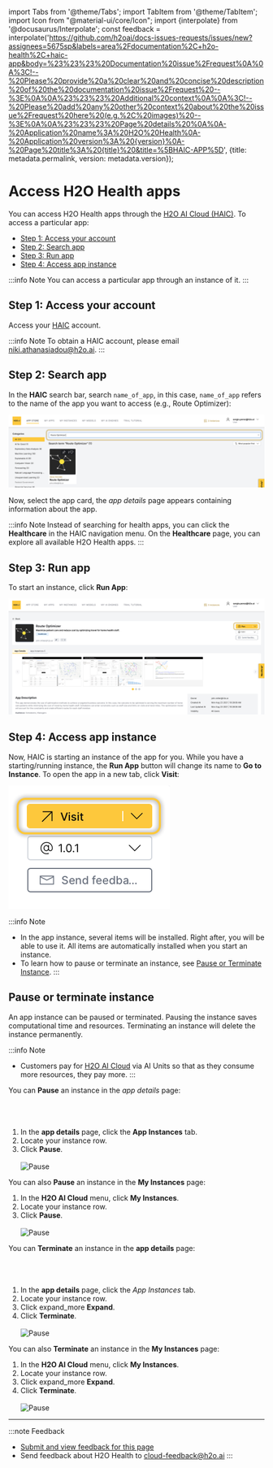 import Tabs from '@theme/Tabs';
import TabItem from '@theme/TabItem';
import Icon from "@material-ui/core/Icon";
import {interpolate} from '@docusaurus/Interpolate';
const feedback = interpolate('https://github.com/h2oai/docs-issues-requests/issues/new?assignees=5675sp&labels=area%2Fdocumentation%2C+h2o-health%2C+haic-app&body=%23%23%23%20Documentation%20issue%2Frequest%0A%0A%3C!--%20Please%20provide%20a%20clear%20and%20concise%20description%20of%20the%20documentation%20issue%2Frequest%20--%3E%0A%0A%23%23%23%20Additional%20context%0A%0A%3C!--%20Please%20add%20any%20other%20context%20about%20the%20issue%2Frequest%20here%20(e.g.%2C%20images)%20--%3E%0A%0A%23%23%23%20Page%20details%20%0A%0A-%20Application%20name%3A%20H2O%20Health%0A-%20Application%20version%3A%20{version}%0A-%20Page%20title%3A%20{title}%20&title=%5BHAIC-APP%5D', {title: metadata.permalink, version: metadata.version});

# Access H2O Health apps  

You can access H2O Health apps through the [H2O AI Cloud (HAIC)](https://cloud.h2o.ai/login?referer=%2F). To access a particular app:

- [Step 1: Access your account](#step-1-access-your-account)
- [Step 2: Search app](#step-2-search-app)
- [Step 3: Run app](#step-3-run-app)
- [Step 4: Access app instance](#step-4-access-app-instance)

:::info Note
You can access a particular app through an instance of it. 
:::

## Step 1: Access your account

Access your [HAIC](https://cloud.h2o.ai/login?referer=%2F) account. 

:::info Note
  To obtain a HAIC account, please email <niki.athanasiadou@h2o.ai>.
:::

## Step 2: Search app

In the **HAIC** search bar, search ```name_of_app```, in this case, ```name_of_app``` refers to the name of the app you want to access (e.g., Route Optimizer): 

![Search Bar](search-bar.png)

Now, select the app card, the *app details* page appears containing information about the app. 

:::info Note
  Instead of searching for health apps, you can click the **Healthcare** in the HAIC navigation menu. On the **Healthcare** page, you can explore all available H2O Health apps. 
:::
## Step 3: Run app 

To start an instance, click **Run App**:

![name_of_app Home Page](app-home-page.png)

## Step 4: Access app instance

Now, HAIC is starting an instance of the app for you. While you have a starting/running instance, the **Run App** button will change its name to **Go to Instance**. To open the app in a new tab, click **Visit**:

![Visit](visit.png#center)

:::info Note  
  - In the app instance, several items will be installed. Right after, you will be able to use it. All items are automatically installed when you start an instance.
  - To learn how to pause or terminate an instance, see [Pause or Terminate Instance](#pause-or-terminate-instance). 
:::

## Pause or terminate instance

An app instance can be paused or terminated. Pausing the instance saves computational time and resources. Terminating an instance will delete the instance permanently. 

:::info Note
  - Customers pay for [H2O AI Cloud](https://cloud.h2o.ai/login?referer=%2F) via AI Units so that as they consume more resources, they pay more. 
:::

<Tabs className="unique-tabs">
  <TabItem value="pause" label="Pause" default>
  You can <b>Pause</b> an instance in the <i>app details</i> page:
  <br></br>
  <br></br>
  <ol>
    <li>In the <b>app details</b> page, click the <b>App Instances</b> tab. </li>
    <li>Locate your instance row.</li>
    <li>Click <b>Pause</b>.</li>
    <br/>
    <img
    src={require('./pause.png').default}
    alt="Pause"
    />
  </ol>

  You can also **Pause** an instance in the **My Instances** page:

  <ol>
    <li>In the <b>H2O AI Cloud</b> menu, click <b>My Instances</b>.</li>
    <li>Locate your instance row.</li>
    <li>Click <b>Pause</b>.</li>
    <br/>
    <img
    src={require('./pause-instance.png').default}
    alt="Pause"
    />
  </ol>
  </TabItem>
  <TabItem value="terminate" label="Terminate">
  You can <b>Terminate</b> an instance in the <b>app details</b> page:
  <br></br>
  <br></br>
  <ol>
    <li>In the <b>app details</b> page, click the <i>App Instances</i> tab. </li> 
    <li>Locate your instance row.</li>
    <li>Click <Icon>expand_more</Icon> <b>Expand</b>. </li>
    <li>Click <b>Terminate</b>.</li>
    <br/>
    <img
    src={require('./terminate.png').default}
    alt="Pause"
    />
  </ol>

  You can also **Terminate** an instance in the **My Instances** page: 

  <ol>
    <li>In the <b>H2O AI Cloud</b> menu, click <b>My Instances</b>.</li>
    <li>Locate your instance row.</li>
    <li>Click <Icon>expand_more</Icon> <b>Expand</b>.</li>
    <li>Click <b>Terminate</b>.</li>
    <br/>
    <img
    src={require('./terminate-instance.png').default}
    alt="Pause"
    />
    </ol>
    </TabItem>
</Tabs>


***
:::note Feedback
  - <a href={feedback}>Submit and view feedback for this page</a>
  - Send feedback about H2O Health to <cloud-feedback@h2o.ai>
:::







